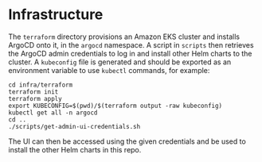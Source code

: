 # Infrastructure

The `terraform` directory provisions an Amazon EKS cluster and installs ArgoCD onto it, in the `argocd` namespace.
A script in `scripts` then retrieves the ArgoCD admin credentials to log in and install other Helm charts to the cluster.
A `kubeconfig` file is generated and should be exported as an environment variable to use `kubectl` commands, for example:

```
cd infra/terraform
terraform init
terraform apply
export KUBECONFIG=$(pwd)/$(terraform output -raw kubeconfig)
kubectl get all -n argocd
cd ..
./scripts/get-admin-ui-credentials.sh
```

The UI can then be accessed using the given credentials and be used to install the other Helm charts in this repo.
